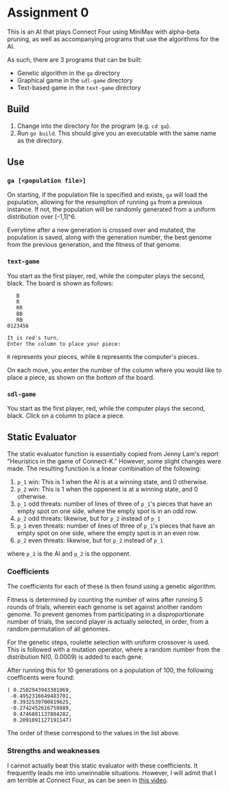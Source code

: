 Assignment 0
============

This is an AI that plays Connect Four using MiniMax with alpha-beta pruning,
as well as accompanying programs that use the algorithms for the AI.

As such, there are 3 programs that can be built:
* Genetic algorithm in the `ga` directory
* Graphical game in the `sdl-game` directory
* Text-based game in the `text-game` directory

Build
-----

1. Change into the directory for the program (e.g. `cd ga`).
2. Run `go build`. This should give you an executable with the same name as
   the directory.

Use
---

### `ga [<population file>]`

On starting, if the population file is specified and exists, `ga` will
load the population, allowing for the resumption of running `ga` from a
previous instance. If not, the population will be randomly generated from
a uniform distribution over [-1,1]^6.

Everytime after a new generation is crossed over and mutated, the population
is saved, along with the generation number, the best genome from the previous
generation, and the fitness of that genome.

### `text-game`

You start as the first player, red, while the computer plays the second,
black. The board is shown as follows:
	       
	   B   
	   R   
	   RR  
	   BB  
	   RB  
	0123456

	It is red's turn.
	Enter the column to place your piece:

`R` represents your pieces, while `B` represents the computer's pieces.

On each move, you enter the number of the column where you would like to place
a piece, as shown on the bottom of the board.

### `sdl-game`

You start as the first player, red, while the computer plays the second,
black. Click on a column to place a piece.

Static Evaluator
----------------

The static evaluator function is essentially copied from Jenny Lam's report
"Heuristics in the game of Connect-K." However, some slight changes were made.
The resulting function is a linear combination of the following:

1. `p_1` win: This is 1 when the AI is at a winning state, and 0 otherwise.
2. `p_2` win: This is 1 when the oppenent is at a winning state, and 0 otherwise.
3. `p_1` odd threats: number of lines of three of `p_1`'s pieces that have
   an empty spot on one side, where the empty spot is in an odd row.
4. `p_2` odd threats: likewise, but for `p_2` instead of `p_1`
5. `p_1` even threats: number of lines of three of `p_1`'s pieces that have
   an empty spot on one side, where the empty spot is in an even row.
6. `p_2` even threats: likewise, but for `p_2` instead of `p_1`

where `p_1` is the AI and `p_2` is the opponent.

### Coefficients

The coefficients for each of these is then found using a genetic algorithm.

Fitness is determined by counting the number of wins after running 5 rounds
of trials, wherein each genome is set against another random genome. To
prevent genomes from participating in a disproportionate number of trials,
the second player is actually selected, in order, from a random permutation
of all genomes.

For the genetic steps, roulette selection with uniform crossover is used.
This is followed with a mutation operator, where a random number from
the distribution N(0, 0.0009) is added to each gene.

After running this for 10 generations on a population of 100, the following
coefficents were found:

	( 0.2502943943301069,
	 -0.4952316649483701,
	  0.3932539700819625,
	 -0.2742452616759889,
	  0.4746881137884282,
	  0.2091091127191147)

The order of these correspond to the values in the list above.

### Strengths and weaknesses

I cannot actually beat this static evaluator with these coefficients. It 
frequently leads me into unwinnable situations. However, I will admit that
I am terrible at Connect Four, as can be seen in 
[this video](http://youtu.be/0JSBRwHBv6Q).